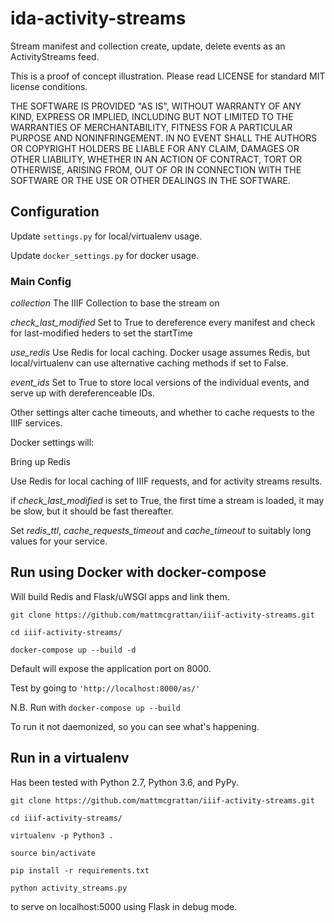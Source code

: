 # ida-activity-streams
Stream manifest and collection create, update, delete events as an ActivityStreams feed.

This is a proof of concept illustration. Please read LICENSE for standard MIT license conditions.

THE SOFTWARE IS PROVIDED "AS IS", WITHOUT WARRANTY OF ANY KIND, EXPRESS OR
IMPLIED, INCLUDING BUT NOT LIMITED TO THE WARRANTIES OF MERCHANTABILITY,
FITNESS FOR A PARTICULAR PURPOSE AND NONINFRINGEMENT. IN NO EVENT SHALL THE
AUTHORS OR COPYRIGHT HOLDERS BE LIABLE FOR ANY CLAIM, DAMAGES OR OTHER
LIABILITY, WHETHER IN AN ACTION OF CONTRACT, TORT OR OTHERWISE, ARISING FROM,
OUT OF OR IN CONNECTION WITH THE SOFTWARE OR THE USE OR OTHER DEALINGS IN THE
SOFTWARE.

## Configuration

Update `settings.py` for local/virtualenv usage.

Update `docker_settings.py` for docker usage.

### Main Config

_collection_    The IIIF Collection to base the stream on

_check_last_modified_  Set to True to dereference every manifest and check for last-modified heders to set the startTime

_use_redis_     Use Redis for local caching. Docker usage assumes Redis, but local/virtualenv can use alternative caching methods if set to False.

_event_ids_     Set to True to store local versions of the individual events, and serve up with dereferenceable IDs.

Other settings alter cache timeouts, and whether to cache requests to the IIIF services.

Docker settings will:

Bring up Redis

Use Redis for local caching of IIIF requests, and for activity streams results.

if _check_last_modified_ is set to True, the first time a stream is loaded, it may be slow, but it should be fast thereafter.

Set _redis_ttl_, _cache_requests_timeout_ and _cache_timeout_ to suitably long values for your service.

## Run using Docker with docker-compose


Will build Redis and Flask/uWSGI apps and link them.

`git clone https://github.com/mattmcgrattan/iiif-activity-streams.git`

`cd iiif-activity-streams/`

`docker-compose up --build -d`

Default will expose the application port on 8000.

Test by going to `'http://localhost:8000/as/'`

N.B. Run with `docker-compose up --build`

To run it not daemonized, so you can see what's happening.


## Run in a virtualenv

Has been tested with Python 2.7, Python 3.6, and PyPy.

`git clone https://github.com/mattmcgrattan/iiif-activity-streams.git`

`cd iiif-activity-streams/`

`virtualenv -p Python3 .`

`source bin/activate`

`pip install -r requirements.txt`

`python activity_streams.py`

to serve on localhost:5000 using Flask in debug mode.

